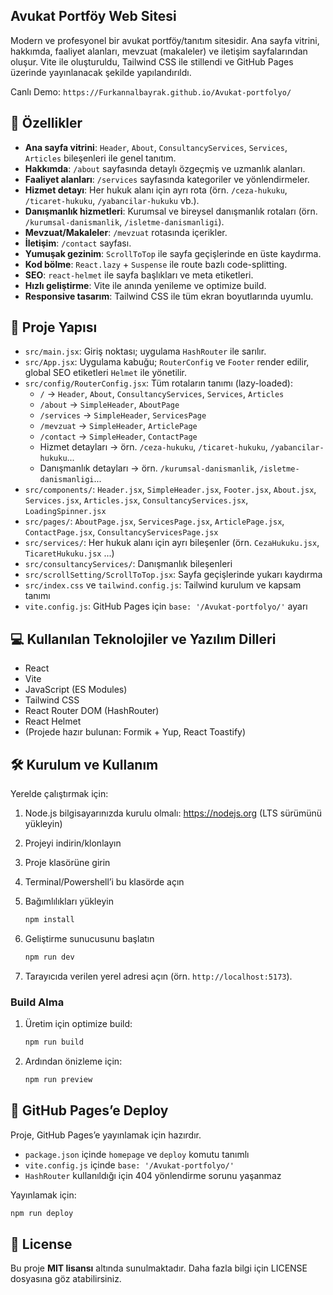 ## Avukat Portföy Web Sitesi

Modern ve profesyonel bir avukat portföy/tanıtım sitesidir. Ana sayfa vitrini, hakkımda, faaliyet alanları, mevzuat (makaleler) ve iletişim sayfalarından oluşur. Vite ile oluşturuldu, Tailwind CSS ile stillendi ve GitHub Pages üzerinde yayınlanacak şekilde yapılandırıldı.

Canlı Demo: `https://Furkannalbayrak.github.io/Avukat-portfolyo/`


## 🚀 Özellikler

- **Ana sayfa vitrini**: `Header`, `About`, `ConsultancyServices`, `Services`, `Articles` bileşenleri ile genel tanıtım.
- **Hakkımda**: `/about` sayfasında detaylı özgeçmiş ve uzmanlık alanları.
- **Faaliyet alanları**: `/services` sayfasında kategoriler ve yönlendirmeler.
- **Hizmet detayı**: Her hukuk alanı için ayrı rota (örn. `/ceza-hukuku`, `/ticaret-hukuku`, `/yabancilar-hukuku` vb.).
- **Danışmanlık hizmetleri**: Kurumsal ve bireysel danışmanlık rotaları (örn. `/kurumsal-danismanlik`, `/isletme-danismanligi`).
- **Mevzuat/Makaleler**: `/mevzuat` rotasında içerikler.
- **İletişim**: `/contact` sayfası.
- **Yumuşak gezinim**: `ScrollToTop` ile sayfa geçişlerinde en üste kaydırma.
- **Kod bölme**: `React.lazy` + `Suspense` ile route bazlı code-splitting.
- **SEO**: `react-helmet` ile sayfa başlıkları ve meta etiketleri.
- **Hızlı geliştirme**: Vite ile anında yenileme ve optimize build.
- **Responsive tasarım**: Tailwind CSS ile tüm ekran boyutlarında uyumlu.


## 📂 Proje Yapısı

- `src/main.jsx`: Giriş noktası; uygulama `HashRouter` ile sarılır.
- `src/App.jsx`: Uygulama kabuğu; `RouterConfig` ve `Footer` render edilir, global SEO etiketleri `Helmet` ile yönetilir.
- `src/config/RouterConfig.jsx`: Tüm rotaların tanımı (lazy-loaded):
  - `/` → `Header`, `About`, `ConsultancyServices`, `Services`, `Articles`
  - `/about` → `SimpleHeader`, `AboutPage`
  - `/services` → `SimpleHeader`, `ServicesPage`
  - `/mevzuat` → `SimpleHeader`, `ArticlePage`
  - `/contact` → `SimpleHeader`, `ContactPage`
  - Hizmet detayları → örn. `/ceza-hukuku`, `/ticaret-hukuku`, `/yabancilar-hukuku`...
  - Danışmanlık detayları → örn. `/kurumsal-danismanlik`, `/isletme-danismanligi`...
- `src/components/`: `Header.jsx`, `SimpleHeader.jsx`, `Footer.jsx`, `About.jsx`, `Services.jsx`, `Articles.jsx`, `ConsultancyServices.jsx`, `LoadingSpinner.jsx`
- `src/pages/`: `AboutPage.jsx`, `ServicesPage.jsx`, `ArticlePage.jsx`, `ContactPage.jsx`, `ConsultancyServicesPage.jsx`
- `src/services/`: Her hukuk alanı için ayrı bileşenler (örn. `CezaHukuku.jsx`, `TicaretHukuku.jsx` ...)
- `src/consultancyServices/`: Danışmanlık bileşenleri
- `src/scrollSetting/ScrollToTop.jsx`: Sayfa geçişlerinde yukarı kaydırma
- `src/index.css` ve `tailwind.config.js`: Tailwind kurulum ve kapsam tanımı
- `vite.config.js`: GitHub Pages için `base: '/Avukat-portfolyo/'` ayarı


## 💻 Kullanılan Teknolojiler ve Yazılım Dilleri
- React
- Vite
- JavaScript (ES Modules)
- Tailwind CSS
- React Router DOM (HashRouter)
- React Helmet
- (Projede hazır bulunan: Formik + Yup, React Toastify)


## 🛠 Kurulum ve Kullanım

Yerelde çalıştırmak için:

1. Node.js bilgisayarınızda kurulu olmalı: https://nodejs.org (LTS sürümünü yükleyin)
2. Projeyi indirin/klonlayın
3. Proje klasörüne girin
4. Terminal/Powershell’i bu klasörde açın
5. Bağımlılıkları yükleyin
    ```bash
    npm install
    ```
    
6. Geliştirme sunucusunu başlatın
    ```bash
    npm run dev
    ```
    
7. Tarayıcıda verilen yerel adresi açın (örn. `http://localhost:5173`).

### Build Alma
1. Üretim için optimize build:
    ```bash
    npm run build
    ```
2. Ardından önizleme için:
    ```bash
    npm run preview
    ```


## 🚢 GitHub Pages’e Deploy
Proje, GitHub Pages’e yayınlamak için hazırdır.

- `package.json` içinde `homepage` ve `deploy` komutu tanımlı
- `vite.config.js` içinde `base: '/Avukat-portfolyo/'`
- `HashRouter` kullanıldığı için 404 yönlendirme sorunu yaşanmaz

Yayınlamak için:
```bash
npm run deploy
```


## 📜 License
Bu proje **MIT lisansı** altında sunulmaktadır. Daha fazla bilgi için LICENSE dosyasına göz atabilirsiniz.
